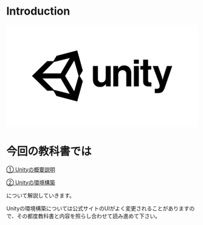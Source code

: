 # Introduction

![](img/unity-masterbrand-black.png)

# 今回の教科書では

[① Unityの概要説明](page1.md)

[② Unityの環境構築](page2.md)

について解説していきます。

<div class="warning">
Unityの環境構築については公式サイトのUIがよく変更されることがありますので、その都度教科書と内容を照らし合わせて読み進めて下さい。
</div>